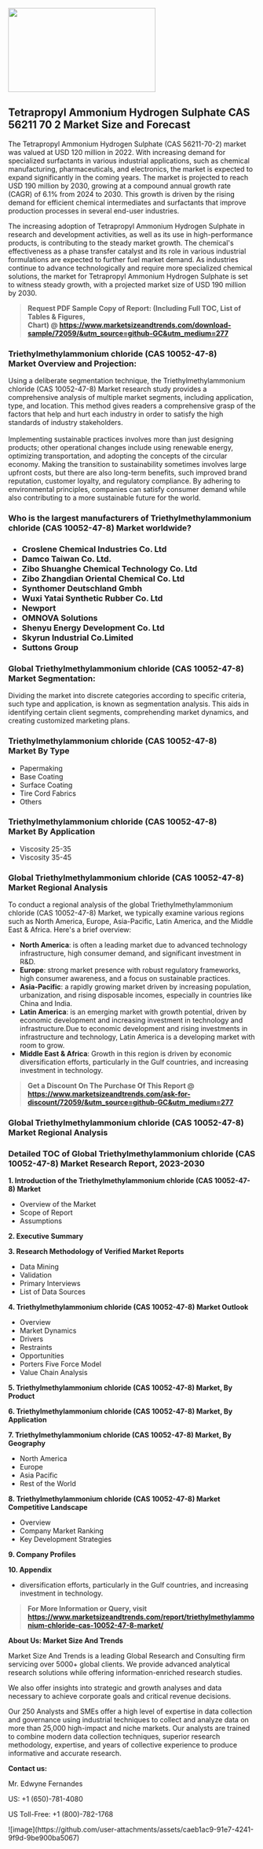<p><img class="alignnone size-medium wp-image-20088" src="https://ffe5etoiles.com/wp-content/uploads/2024/12/MST1-300x171.png" alt="" width="300" height="171" /></p><h2>Tetrapropyl Ammonium Hydrogen Sulphate CAS 56211 70 2 Market Size and Forecast</h2><p>The Tetrapropyl Ammonium Hydrogen Sulphate (CAS 56211-70-2) market was valued at USD 120 million in 2022. With increasing demand for specialized surfactants in various industrial applications, such as chemical manufacturing, pharmaceuticals, and electronics, the market is expected to expand significantly in the coming years. The market is projected to reach USD 190 million by 2030, growing at a compound annual growth rate (CAGR) of 6.1% from 2024 to 2030. This growth is driven by the rising demand for efficient chemical intermediates and surfactants that improve production processes in several end-user industries.</p><p>The increasing adoption of Tetrapropyl Ammonium Hydrogen Sulphate in research and development activities, as well as its use in high-performance products, is contributing to the steady market growth. The chemical's effectiveness as a phase transfer catalyst and its role in various industrial formulations are expected to further fuel market demand. As industries continue to advance technologically and require more specialized chemical solutions, the market for Tetrapropyl Ammonium Hydrogen Sulphate is set to witness steady growth, with a projected market size of USD 190 million by 2030.</p></p><blockquote id="" class=""><strong>Request PDF Sample Copy of Report: (Including Full TOC, List of Tables &amp; Figures, Chart)&nbsp;@&nbsp;<strong><a href="https://www.marketsizeandtrends.com/download-sample/72059/&utm_source=github-GC&utm_medium=277" target="_blank">https://www.marketsizeandtrends.com/download-sample/72059/&utm_source=github-GC&utm_medium=277</a></strong></strong></blockquote><h3 id="" class="">Triethylmethylammonium chloride (CAS 10052-47-8) Market&nbsp;Overview and Projection:</h3><p id="" class="">Using a deliberate segmentation technique, the Triethylmethylammonium chloride (CAS 10052-47-8) Market research study provides a comprehensive analysis of multiple market segments, including application, type, and location. This method gives readers a comprehensive grasp of the factors that help and hurt each industry in order to satisfy the high standards of industry stakeholders. <br /> <br />Implementing sustainable practices involves more than just designing products; other operational changes include using renewable energy, optimizing transportation, and adopting the concepts of the circular economy. Making the transition to sustainability sometimes involves large upfront costs, but there are also long-term benefits, such improved brand reputation, customer loyalty, and regulatory compliance. By adhering to environmental principles, companies can satisfy consumer demand while also contributing to a more sustainable future for the world.</p><h3 id="" class="">Who is the largest manufacturers of&nbsp;Triethylmethylammonium chloride (CAS 10052-47-8) Market worldwide?</h3><h3 class=""><p><ul><li>Croslene Chemical Industries Co. Ltd </li><li> Damco Taiwan Co. Ltd. </li><li> Zibo Shuanghe Chemical Technology Co. Ltd </li><li> Zibo Zhangdian Oriental Chemical Co. Ltd </li><li> Synthomer Deutschland Gmbh </li><li> Wuxi Yatai Synthetic Rubber Co. Ltd </li><li> Newport </li><li> OMNOVA Solutions </li><li> Shenyu Energy Development Co. Ltd </li><li> Skyrun Industrial Co.Limited </li><li> Suttons Group</li></ul></p></h3><h3 id="" class="">Global&nbsp;Triethylmethylammonium chloride (CAS 10052-47-8) Market Segmentation:</h3><p id="" class="">Dividing the market into discrete categories according to specific criteria, such type and application, is known as segmentation analysis. This aids in identifying certain client segments, comprehending market dynamics, and creating customized marketing plans.</p><h3 id="" class="">Triethylmethylammonium chloride (CAS 10052-47-8) Market&nbsp;By Type</h3><p><p><ul><li>Papermaking</li><li> Base Coating</li><li> Surface Coating</li><li> Tire Cord Fabrics</li><li> Others</p></li></ul></p></p><h3 id="" class="">Triethylmethylammonium chloride (CAS 10052-47-8) Market&nbsp;By Application</h3><p class=""><p><ul><li>Viscosity 25-35</li><li> Viscosity 35-45</li></ul></p></p><h3 id="" class="">Global Triethylmethylammonium chloride (CAS 10052-47-8) Market Regional Analysis</h3><p id="" class="">To conduct a regional analysis of the global Triethylmethylammonium chloride (CAS 10052-47-8) Market, we typically examine various regions such as North America, Europe, Asia-Pacific, Latin America, and the Middle East &amp; Africa. Here's a brief overview:</p><ul><li><strong>North America</strong>: is often a leading market due to advanced technology infrastructure, high consumer demand, and significant investment in R&amp;D.</li><li><strong>Europe</strong>: strong market presence with robust regulatory frameworks, high consumer awareness, and a focus on sustainable practices.</li><li><strong>Asia-Pacific</strong>: a rapidly growing market driven by increasing population, urbanization, and rising disposable incomes, especially in countries like China and India.</li><li><strong>Latin America</strong>: is an emerging market with growth potential, driven by economic development and increasing investment in technology and infrastructure.Due to economic development and rising investments in infrastructure and technology, Latin America is a developing market with room to grow.</li><li><strong>Middle East &amp; Africa</strong>: Growth in this region is driven by economic diversification efforts, particularly in the Gulf countries, and increasing investment in technology.</li></ul><blockquote id="" class=""><strong>Get a Discount On The Purchase Of This Report @ <strong><a href="https://www.marketsizeandtrends.com/ask-for-discount/72059/&utm_source=github-GC&utm_medium=277" target="_blank">https://www.marketsizeandtrends.com/ask-for-discount/72059/&utm_source=github-GC&utm_medium=277</a></strong></strong></blockquote><h3 id="" class="">Global Triethylmethylammonium chloride (CAS 10052-47-8) Market Regional Analysis</h3><h3 id="" class="">Detailed TOC of Global Triethylmethylammonium chloride (CAS 10052-47-8) Market Research Report, 2023-2030</h3><p id="" class=""><strong>1. Introduction of the Triethylmethylammonium chloride (CAS 10052-47-8) Market</strong></p><ul><li>Overview of the Market</li><li>Scope of Report</li><li>Assumptions</li></ul><p id="" class=""><strong>2. Executive Summary</strong></p><p id="" class=""><strong>3. Research Methodology of Verified Market Reports</strong></p><ul><li>Data Mining</li><li>Validation</li><li>Primary Interviews</li><li>List of Data Sources</li></ul><p id="" class=""><strong>4. Triethylmethylammonium chloride (CAS 10052-47-8) Market Outlook</strong></p><ul><li>Overview</li><li>Market Dynamics</li><li>Drivers</li><li>Restraints</li><li>Opportunities</li><li>Porters Five Force Model</li><li>Value Chain Analysis</li></ul><p id="" class=""><strong>5. Triethylmethylammonium chloride (CAS 10052-47-8) Market, By Product</strong></p><p id="" class=""><strong>6. Triethylmethylammonium chloride (CAS 10052-47-8) Market, By Application</strong></p><p id="" class=""><strong>7. Triethylmethylammonium chloride (CAS 10052-47-8) Market, By Geography</strong></p><ul><li>North America</li><li>Europe</li><li>Asia Pacific</li><li>Rest of the World</li></ul><p id="" class=""><strong>8. Triethylmethylammonium chloride (CAS 10052-47-8) Market Competitive Landscape</strong></p><ul><li>Overview</li><li>Company Market Ranking</li><li>Key Development Strategies</li></ul><p id="" class=""><strong>9. Company Profiles</strong></p><p id="" class=""><strong>10. Appendix</strong></p><ul><li>diversification efforts, particularly in the Gulf countries, and increasing investment in technology.</li></ul><blockquote id="" class=""><strong>For More Information or Query, visit <strong><strong><a href="https://www.marketsizeandtrends.com/report/triethylmethylammonium-chloride-cas-10052-47-8-market/" target="_blank">https://www.marketsizeandtrends.com/report/triethylmethylammonium-chloride-cas-10052-47-8-market/</a></strong></strong></strong></blockquote><p id="" class=""><strong>About Us: Market Size And Trends</strong></p><p id="" class="">Market Size And Trends is a leading Global Research and Consulting firm servicing over 5000+ global clients. We provide advanced analytical research solutions while offering information-enriched research studies.</p><p id="" class="">We also offer insights into strategic and growth analyses and data necessary to achieve corporate goals and critical revenue decisions.</p><p id="" class="">Our 250 Analysts and SMEs offer a high level of expertise in data collection and governance using industrial techniques to collect and analyze data on more than 25,000 high-impact and niche markets. Our analysts are trained to combine modern data collection techniques, superior research methodology, expertise, and years of collective experience to produce informative and accurate research.</p><p id="" class=""><strong>Contact us:</strong></p><p id="" class="">Mr. Edwyne Fernandes</p><p id="" class="">US: +1 (650)-781-4080</p><p id="" class="">US Toll-Free: +1 (800)-782-1768</p>
![image](https://github.com/user-attachments/assets/caeb1ac9-91e7-4241-9f9d-9be900ba5067)
